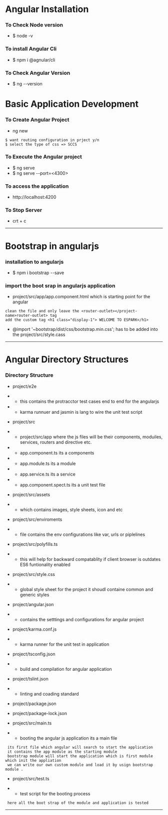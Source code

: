 
# Angular Installation
### To Check Node version 
* $ node -v 

### To install Angular Cli 
* $ npm i @agnular/cli

### To Check Angular Version 
* $ ng --version 

# Basic Application Development 
### To Create Angular Project 
* ng new <project-name>
```
$ want routing configuration in prject y/n
$ select the type of css => SCCS 
```
### To Execute the Angular project
* $ ng serve 
* $ ng serve --port=<4300>

### To access the application 
* http://localhost:4200

### To Stop Server 
* crt + c

---

# Bootstrap in angularjs 
### installation to angularjs 
* $ npm i bootstrap --save

### import the boot srap in angularjs application 
* project/src/app/app.component.html which is starting point for the angular  
```
clean the file and only leave the <router-outlet></project-name>router-outlet> tag 
add the custom tag <h1 class="display-1"> WELCOME TO ESPARK</h1>
```
* @import '~bootstrap/dist/css/bootstrap.min.css'; has to be added into the  project/src/style.cass 

---

# Angular Directory Structures
### Directory Structure 

* project/e2e 
- * this contains the protracctor test cases end to end for the angularjs 
- * karma runnuer and jasmin is lang to wire the unit test script

* project/src 
- * project/src/app where the js files will be their components, moduiles, services, routers and directive etc.
- * app.component.ts its a components 
- * app.module.ts its a module 
- * app.service.ts its a service
- * app.component.spect.ts its a unit test file 

* project/src/assets 
- * which contains images, style sheets, icon and etc

* project/src/enviroments 
- * file contains the env configurations like var, urls or piplelines 

* project/src/polyfills.ts 
- * this will help for backward compatablity if client browser is outdates ES6 funtionality enabled 

* project/src/style.css
- * global style sheet for the project it shoudl containe common and generic styles 



* project/angular.json
- * contains the  setttings and configurations for angular project 

* project/karma.conf.js
- * karma runner for the unit test in application 

* project/tsconfig.json
- * build and compilation for angular application 

* project/tslint.json 
- * linting and coading standard 

* project/package.json

* project/package-lock.json

* project/src/main.ts 
- * booting the angular js  application its a main file 
```
 its first file which angular will search to start the application 
 it contains the app module as the starting module 
 bootstrap module will start the application which is first module which init the appliation 
 we can write our own custom module and load it by usign bootstrap module .
```

* project/src/test.ts 
- * test script for the booting process 
```
 here all the boot strap of the module and application is tested 
```

---









